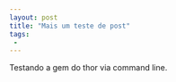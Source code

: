```yaml
---
layout: post
title: "Mais um teste de post"
tags:
 -
---
```


Testando a gem do thor via command line.